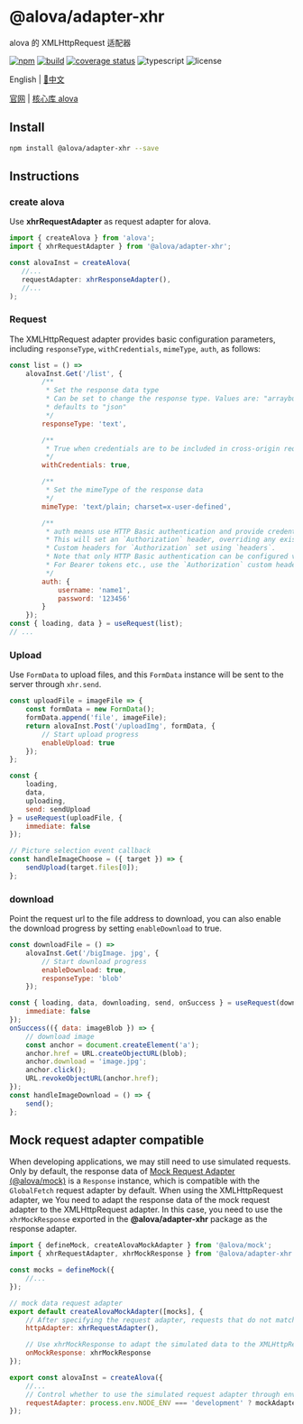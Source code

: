 # @alova/adapter-xhr

alova 的 XMLHttpRequest 适配器

[![npm](https://img.shields.io/npm/v/@alova/adapter-xhr)](https://www.npmjs.com/package/@alova/adapter-xhr)
[![build](https://github.com/alovajs/adapter-xhr/actions/workflows/main.yml/badge.svg?branch=main)](https://github.com/alovajs/adapter-xhr/actions/workflows/main.yml)
[![coverage status](https://coveralls.io/repos/github/alovajs/adapter-xhr/badge.svg?branch=main)](https://coveralls.io/github/alovajs/adapter-xhr?branch=main)
![typescript](https://badgen.net/badge/icon/typescript?icon=typescript&label)
![license](https://img.shields.io/badge/license-MIT-blue.svg)

<p>English | <a href="./README.zh-CN.md">📑中文</a></p>

[官网](https://alova.js.org/extension/alova-adapter-xhr) | [核心库 alova](https://github.com/alovajs/alova)

## Install

```bash
npm install @alova/adapter-xhr --save
```

## Instructions

### create alova

Use **xhrRequestAdapter** as request adapter for alova.

```javascript
import { createAlova } from 'alova';
import { xhrRequestAdapter } from '@alova/adapter-xhr';

const alovaInst = createAlova(
   //...
   requestAdapter: xhrResponseAdapter(),
   //...
);
```

### Request

The XMLHttpRequest adapter provides basic configuration parameters, including `responseType`, `withCredentials`, `mimeType`, `auth`, as follows:

```javascript
const list = () =>
	alovaInst.Get('/list', {
		/**
		 * Set the response data type
		 * Can be set to change the response type. Values are: "arraybuffer", "blob", "document", "json" and "text"
		 * defaults to "json"
		 */
		responseType: 'text',

		/**
		 * True when credentials are to be included in cross-origin requests. false when they are excluded from cross-origin requests and when cookies are ignored in their responses. Default is false
		 */
		withCredentials: true,

		/**
		 * Set the mimeType of the response data
		 */
		mimeType: 'text/plain; charset=x-user-defined',

		/**
		 * auth means use HTTP Basic authentication and provide credentials.
		 * This will set an `Authorization` header, overriding any existing
		 * Custom headers for `Authorization` set using `headers`.
		 * Note that only HTTP Basic authentication can be configured via this parameter.
		 * For Bearer tokens etc., use the `Authorization` custom header instead.
		 */
		auth: {
			username: 'name1',
			password: '123456'
		}
	});
const { loading, data } = useRequest(list);
// ...
```

### Upload

Use `FormData` to upload files, and this `FormData` instance will be sent to the server through `xhr.send`.

```javascript
const uploadFile = imageFile => {
	const formData = new FormData();
	formData.append('file', imageFile);
	return alovaInst.Post('/uploadImg', formData, {
		// Start upload progress
		enableUpload: true
	});
};

const {
	loading,
	data,
	uploading,
	send: sendUpload
} = useRequest(uploadFile, {
	immediate: false
});

// Picture selection event callback
const handleImageChoose = ({ target }) => {
	sendUpload(target.files[0]);
};
```

### download

Point the request url to the file address to download, you can also enable the download progress by setting `enableDownload` to true.

```javascript
const downloadFile = () =>
	alovaInst.Get('/bigImage. jpg', {
		// Start download progress
		enableDownload: true,
		responseType: 'blob'
	});

const { loading, data, downloading, send, onSuccess } = useRequest(downloadFile, {
	immediate: false
});
onSuccess(({ data: imageBlob }) => {
	// download image
	const anchor = document.createElement('a');
	anchor.href = URL.createObjectURL(blob);
	anchor.download = 'image.jpg';
	anchor.click();
	URL.revokeObjectURL(anchor.href);
});
const handleImageDownload = () => {
	send();
};
```

## Mock request adapter compatible

When developing applications, we may still need to use simulated requests. Only by default, the response data of [Mock Request Adapter (@alova/mock)](https://alova.js.org/extension/alova-mock) is a `Response` instance, which is compatible with the `GlobalFetch` request adapter by default. When using the XMLHttpRequest adapter, we You need to adapt the response data of the mock request adapter to the XMLHttpRequest adapter. In this case, you need to use the `xhrMockResponse` exported in the **@alova/adapter-xhr** package as the response adapter.

```javascript
import { defineMock, createAlovaMockAdapter } from '@alova/mock';
import { xhrRequestAdapter, xhrMockResponse } from '@alova/adapter-xhr';

const mocks = defineMock({
	//...
});

// mock data request adapter
export default createAlovaMockAdapter([mocks], {
	// After specifying the request adapter, requests that do not match the simulated interface will use this adapter to send requests
	httpAdapter: xhrRequestAdapter(),

	// Use xhrMockResponse to adapt the simulated data to the XMLHttpRequest adapter
	onMockResponse: xhrMockResponse
});

export const alovaInst = createAlova({
	//...
	// Control whether to use the simulated request adapter through environment variables
	requestAdapter: process.env.NODE_ENV === 'development' ? mockAdapter : xhrRequestAdapter()
});
```
